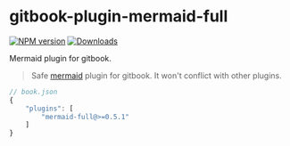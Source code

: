 # gitbook-plugin-mermaid-full
[![NPM version][npm-image]][npm-url] [![Downloads][downloads-image]][npm-url]

Mermaid plugin for gitbook.

>Safe [mermaid](https://github.com/knsv/mermaid) plugin for gitbook. It won't conflict with other plugins.

```js
// book.json
{
    "plugins": [
        "mermaid-full@>=0.5.1"
    ]
}

```

[npm-url]: https://npmjs.org/package/gitbook-plugin-mermaid-full
[downloads-image]: http://img.shields.io/npm/dm/gitbook-plugin-mermaid-full.svg
[npm-image]: http://img.shields.io/npm/v/gitbook-plugin-mermaid-full.svg

